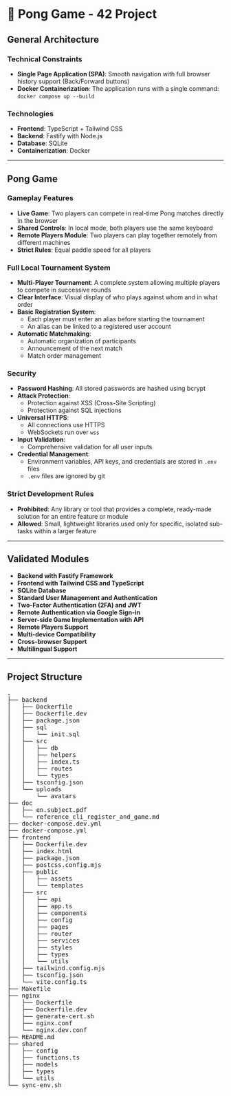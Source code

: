 # 🏓 Pong Game - 42 Project

## General Architecture

### Technical Constraints
- **Single Page Application (SPA)**: Smooth navigation with full browser history support (Back/Forward buttons)
- **Docker Containerization**: The application runs with a single command: `docker compose up --build`

### Technologies
- **Frontend**: TypeScript + Tailwind CSS  
- **Backend**: Fastify with Node.js  
- **Database**: SQLite  
- **Containerization**: Docker  

---

## Pong Game

### Gameplay Features
- **Live Game**: Two players can compete in real-time Pong matches directly in the browser  
- **Shared Controls**: In local mode, both players use the same keyboard  
- **Remote Players Module**: Two players can play together remotely from different machines  
- **Strict Rules**: Equal paddle speed for all players  

### Full Local Tournament System
- **Multi-Player Tournament**: A complete system allowing multiple players to compete in successive rounds  
- **Clear Interface**: Visual display of who plays against whom and in what order  
- **Basic Registration System**:  
  - Each player must enter an alias before starting the tournament  
  - An alias can be linked to a registered user account  
- **Automatic Matchmaking**:  
  - Automatic organization of participants  
  - Announcement of the next match  
  - Match order management  

### Security
- **Password Hashing**: All stored passwords are hashed using bcrypt  
- **Attack Protection**:  
  - Protection against XSS (Cross-Site Scripting)  
  - Protection against SQL injections  
- **Universal HTTPS**:  
  - All connections use HTTPS  
  - WebSockets run over `wss`  
- **Input Validation**:  
  - Comprehensive validation for all user inputs  
- **Credential Management**:  
  - Environment variables, API keys, and credentials are stored in `.env` files  
  - `.env` files are ignored by git  

### Strict Development Rules
- **Prohibited**: Any library or tool that provides a complete, ready-made solution for an entire feature or module  
- **Allowed**: Small, lightweight libraries used only for specific, isolated sub-tasks within a larger feature  

---

## Validated Modules

- **Backend with Fastify Framework**  
- **Frontend with Tailwind CSS and TypeScript**  
- **SQLite Database**  
- **Standard User Management and Authentication**  
- **Two-Factor Authentication (2FA) and JWT**  
- **Remote Authentication via Google Sign-in**  
- **Server-side Game Implementation with API**  
- **Remote Players Support**  
- **Multi-device Compatibility**  
- **Cross-browser Support**  
- **Multilingual Support**  

---

## Project Structure

<pre>
.
├── backend
│   ├── Dockerfile
│   ├── Dockerfile.dev
│   ├── package.json
│   ├── sql
│   │   └── init.sql
│   ├── src
│   │   ├── db
│   │   ├── helpers
│   │   ├── index.ts
│   │   ├── routes
│   │   └── types
│   ├── tsconfig.json
│   └── uploads
│       └── avatars
├── doc
│   ├── en.subject.pdf
│   └── reference_cli_register_and_game.md
├── docker-compose.dev.yml
├── docker-compose.yml
├── frontend
│   ├── Dockerfile.dev
│   ├── index.html
│   ├── package.json
│   ├── postcss.config.mjs
│   ├── public
│   │   ├── assets
│   │   └── templates
│   ├── src
│   │   ├── api
│   │   ├── app.ts
│   │   ├── components
│   │   ├── config
│   │   ├── pages
│   │   ├── router
│   │   ├── services
│   │   ├── styles
│   │   ├── types
│   │   └── utils
│   ├── tailwind.config.mjs
│   ├── tsconfig.json
│   └── vite.config.ts
├── Makefile
├── nginx
│   ├── Dockerfile
│   ├── Dockerfile.dev
│   ├── generate-cert.sh
│   ├── nginx.conf
│   └── nginx.dev.conf
├── README.md
├── shared
│   ├── config
│   ├── functions.ts
│   ├── models
│   ├── types
│   └── utils
└── sync-env.sh
</pre>

